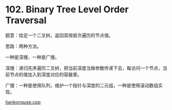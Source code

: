 # 102. Binary Tree Level Order Traversal

题意：给定一个二叉树，返回其按层次遍历的节点值。  


思路：两种方法。  


一种是深搜，一种是广搜。  


深搜：递归先序遍历二叉树，把当前深度当做参数传递下去，每访问一个节点，当前节点的值加入到深度对应的容器里。  


广搜：一种是使用队列，维护一个指针与深度的二元组，一种是使用滚动数组实现。  




[tiankonguse.cpp](./tiankonguse.cpp)

